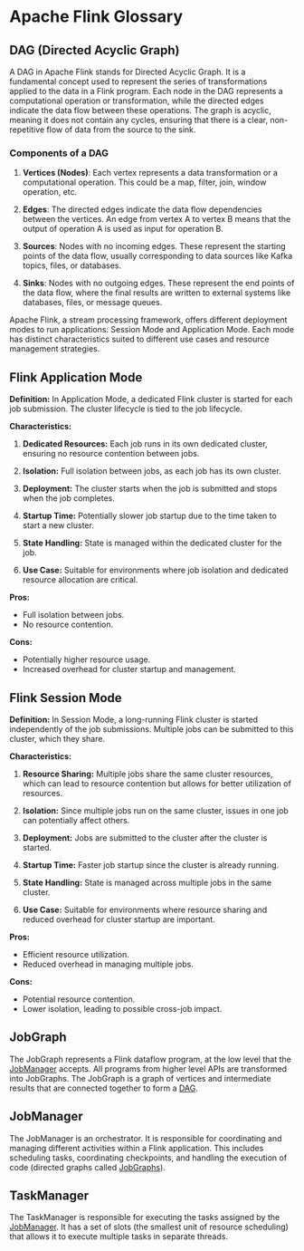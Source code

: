 # Apache Flink Glossary

## DAG (Directed Acyclic Graph)
A DAG in Apache Flink stands for Directed Acyclic Graph.  It is a fundamental concept used to represent the series of transformations applied to the data in a Flink program.  Each node in the DAG represents a computational operation or transformation, while the directed edges indicate the data flow between these operations.  The graph is acyclic, meaning it does not contain any cycles, ensuring that there is a clear, non-repetitive flow of data from the source to the sink.

### Components of a DAG
1. **Vertices (Nodes)**:  Each vertex represents a data transformation or a computational operation.  This could be a map, filter, join, window operation, etc.

2. **Edges**:  The directed edges indicate the data flow dependencies between the vertices.  An edge from vertex A to vertex B means that the output of operation A is used as input for operation B.

3. **Sources**:  Nodes with no incoming edges.  These represent the starting points of the data flow, usually corresponding to data sources like Kafka topics, files, or databases.

4. **Sinks**:  Nodes with no outgoing edges. These represent the end points of the data flow, where the final results are written to external systems like databases, files, or message queues.

Apache Flink, a stream processing framework, offers different deployment modes to run applications: Session Mode and Application Mode. Each mode has distinct characteristics suited to different use cases and resource management strategies.

## Flink Application Mode

**Definition:** In Application Mode, a dedicated Flink cluster is started for each job submission. The cluster lifecycle is tied to the job lifecycle.

**Characteristics:**
1. **Dedicated Resources:** Each job runs in its own dedicated cluster, ensuring no resource contention between jobs.

2. **Isolation:** Full isolation between jobs, as each job has its own cluster.

3. **Deployment:** The cluster starts when the job is submitted and stops when the job completes.

4. **Startup Time:** Potentially slower job startup due to the time taken to start a new cluster.

5. **State Handling:** State is managed within the dedicated cluster for the job.

6. **Use Case:** Suitable for environments where job isolation and dedicated resource allocation are critical.

**Pros:**
- Full isolation between jobs.
- No resource contention.

**Cons:**
- Potentially higher resource usage.
- Increased overhead for cluster startup and management.

## Flink Session Mode

**Definition:** In Session Mode, a long-running Flink cluster is started independently of the job submissions. Multiple jobs can be submitted to this cluster, which they share.

**Characteristics:**
1. **Resource Sharing:** Multiple jobs share the same cluster resources, which can lead to resource contention but allows for better utilization of resources.

2. **Isolation:** Since multiple jobs run on the same cluster, issues in one job can potentially affect others.

3. **Deployment:** Jobs are submitted to the cluster after the cluster is started.

4. **Startup Time:** Faster job startup since the cluster is already running.

5. **State Handling:** State is managed across multiple jobs in the same cluster.

6. **Use Case:** Suitable for environments where resource sharing and reduced overhead for cluster startup are important.

**Pros:**
- Efficient resource utilization.
- Reduced overhead in managing multiple jobs.

**Cons:**
- Potential resource contention.
- Lower isolation, leading to possible cross-job impact.

## JobGraph
The JobGraph represents a Flink dataflow program, at the low level that the [JobManager](#jobmanager) accepts.  All programs from higher level APIs are transformed into JobGraphs.  The JobGraph is a graph of vertices and intermediate results that are connected together to form a [DAG](#dag-directed-acyclic-graph).

## JobManager
The JobManager is an orchestrator. It is responsible for coordinating and managing different activities within a Flink application.  This includes scheduling tasks, coordinating checkpoints, and handling the execution of code (directed graphs called [JobGraphs](#jobgraph)).

## TaskManager
The TaskManager is responsible for executing the tasks assigned by the [JobManager](#jobmanager).  It has a set of slots (the smallest unit of resource scheduling) that allows it to execute multiple tasks in separate threads.